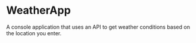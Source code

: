 # WeatherApp
A console application that uses an API to get weather conditions based on the location you enter.
